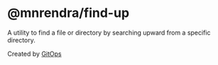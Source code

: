 # @mnrendra/find-up
A utility to find a file or directory by searching upward from a specific directory.

Created by [GitOps](https://gitops.sh)
